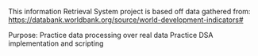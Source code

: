 This information Retrieval System project is based off data gathered from: https://databank.worldbank.org/source/world-development-indicators# 

Purpose:
    Practice data processing over real data
    Practice DSA implementation and scripting 